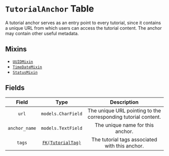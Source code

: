 # `TutorialAnchor` Table

A tutorial anchor serves as an entry point to every tutorial, since it contains a unique URL from which users can access the tutorial content. The anchor may contain other useful metadata. 

## Mixins

* [`UUIDMixin`](/RFCs/backend/database/mixins.md#UUIDMixin)
* [`TimeDateMixin`](/RFCs/backend/database/mixins.md#TimeDateMixin)
* [`StatusMixin`](/RFCs/backend/database/mixins.md#StatusMixin)

## Fields 

|     Field     |                             Type                             |                         Description                          |
| :-----------: | :----------------------------------------------------------: | :----------------------------------------------------------: |
|     `url`     |                      `models.CharField`                      | The unique URL pointing to the corresponding tutorial content. |
| `anchor_name` |                      `models.TextField`                      |               The unique name for this anchor.               |
|    `tags`     | [`FK(TutorialTag)`](/RFCs/backend/database/tutorial_related_tables/tag/tutorial_tag_table.md) |        The tutorial tags associated with this anchor.        |

